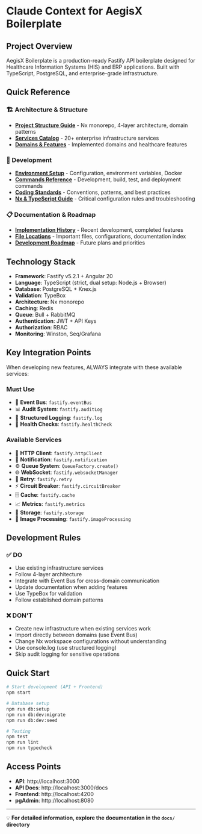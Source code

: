 # Claude Context for AegisX Boilerplate

## Project Overview
AegisX Boilerplate is a production-ready Fastify API boilerplate designed for Healthcare Information Systems (HIS) and ERP applications. Built with TypeScript, PostgreSQL, and enterprise-grade infrastructure.

## Quick Reference

### 🏗️ Architecture & Structure
- **[Project Structure Guide](docs/architecture/project-structure.md)** - Nx monorepo, 4-layer architecture, domain patterns
- **[Services Catalog](docs/architecture/services-catalog.md)** - 20+ enterprise infrastructure services
- **[Domains & Features](docs/architecture/domains-features.md)** - Implemented domains and healthcare features

### 🚀 Development
- **[Environment Setup](docs/development/environment-setup.md)** - Configuration, environment variables, Docker
- **[Commands Reference](docs/development/commands-reference.md)** - Development, build, test, and deployment commands
- **[Coding Standards](docs/development/coding-standards.md)** - Conventions, patterns, and best practices
- **[Nx & TypeScript Guide](docs/development/nx-typescript-guide.md)** - Critical configuration rules and troubleshooting

### 📋 Documentation & Roadmap
- **[Implementation History](docs/roadmap/implementation-history.md)** - Recent development, completed features
- **[File Locations](docs/reference/file-locations.md)** - Important files, configurations, documentation index
- **[Development Roadmap](docs/BOILERPLATE_ROADMAP.md)** - Future plans and priorities

## Technology Stack
- **Framework**: Fastify v5.2.1 + Angular 20
- **Language**: TypeScript (strict, dual setup: Node.js + Browser)
- **Database**: PostgreSQL + Knex.js
- **Validation**: TypeBox
- **Architecture**: Nx monorepo
- **Caching**: Redis
- **Queue**: Bull + RabbitMQ
- **Authentication**: JWT + API Keys
- **Authorization**: RBAC
- **Monitoring**: Winston, Seq/Grafana

## Key Integration Points
When developing new features, ALWAYS integrate with these available services:

### Must Use
- 🔄 **Event Bus**: `fastify.eventBus`
- 📊 **Audit System**: `fastify.auditLog`
- 📝 **Structured Logging**: `fastify.log`
- 🏥 **Health Checks**: `fastify.healthCheck`

### Available Services
- 🔗 **HTTP Client**: `fastify.httpClient`
- 📧 **Notification**: `fastify.notification`
- ⚙️ **Queue System**: `QueueFactory.create()`
- 🌐 **WebSocket**: `fastify.websocketManager`
- 🔄 **Retry**: `fastify.retry`
- ⚡ **Circuit Breaker**: `fastify.circuitBreaker`
- 🗄️ **Cache**: `fastify.cache`
- 📈 **Metrics**: `fastify.metrics`
- 📁 **Storage**: `fastify.storage`
- 🎨 **Image Processing**: `fastify.imageProcessing`

## Development Rules

### ✅ DO
- Use existing infrastructure services
- Follow 4-layer architecture
- Integrate with Event Bus for cross-domain communication
- Update documentation when adding features
- Use TypeBox for validation
- Follow established domain patterns

### ❌ DON'T
- Create new infrastructure when existing services work
- Import directly between domains (use Event Bus)
- Change Nx workspace configurations without understanding
- Use console.log (use structured logging)
- Skip audit logging for sensitive operations

## Quick Start
```bash
# Start development (API + Frontend)
npm start

# Database setup
npm run db:setup
npm run db:dev:migrate
npm run db:dev:seed

# Testing
npm test
npm run lint
npm run typecheck
```

## Access Points
- **API**: http://localhost:3000
- **API Docs**: http://localhost:3000/docs
- **Frontend**: http://localhost:4200
- **pgAdmin**: http://localhost:8080

---

💡 **For detailed information, explore the documentation in the `docs/` directory**